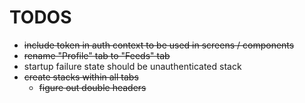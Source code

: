 # TODOS

- ~~include token in auth context to be used in screens / components~~
- ~~rename "Profile" tab to "Feeds" tab~~
- startup failure state should be unauthenticated stack
- ~~create stacks within all tabs~~
  - ~~figure out double headers~~

